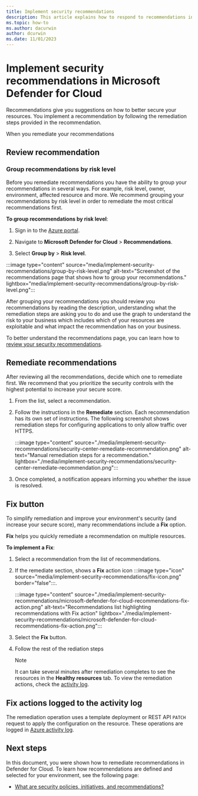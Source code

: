 ```yaml
---
title: Implement security recommendations
description: This article explains how to respond to recommendations in Microsoft Defender for Cloud to protect your resources and satisfy security policies.
ms.topic: how-to
ms.author: dacurwin
author: dcurwin
ms.date: 11/01/2023
---
```


# Implement security recommendations in Microsoft Defender for Cloud

Recommendations give you suggestions on how to better secure your resources. You implement a recommendation by following the remediation steps provided in the recommendation. 

When you remediate your recommendations 

<a name="remediation-steps"></a>

## Review recommendation

### Group recommendations by risk level

Before you remediate recommendations you have the ability to group your recommendations in several ways. For example, risk level, owner, environment, affected resource and more. We recommend grouping your recommendations by risk level in order to remediate the most critical recommendations first.

**To group recommendations by risk level**:

1. Sign in to the [Azure portal](https://portal.azure.com).

1. Navigate to **Microsoft Defender for Cloud** > **Recommendations**.

1. Select **Group by** > **Risk level**.

:::image type="content" source="media/implement-security-recommendations/group-by-risk-level.png" alt-text="Screenshot of the recommendations page that shows how to group your recommendations." lightbox="media/implement-security-recommendations/group-by-risk-level.png":::

After grouping your recommendations you should review you recommendations by reading the description, understanding what the remediation steps are asking you to do and use the graph to understand the risk to your business which includes which of your resources are exploitable and what impact the recommendation has on your business.

To better understand the recommendations page, you can learn how to [review your security recommendations](review-security-recommendations.md).

## Remediate recommendations

After reviewing all the recommendations, decide which one to remediate first. We recommend that you prioritize the security controls with the highest potential to increase your secure score.

1. From the list, select a recommendation.

1. Follow the instructions in the **Remediate** section. Each recommendation has its own set of instructions. The following screenshot shows remediation steps for configuring applications to only allow traffic over HTTPS.

    :::image type="content" source="./media/implement-security-recommendations/security-center-remediate-recommendation.png" alt-text="Manual remediation steps for a recommendation." lightbox="./media/implement-security-recommendations/security-center-remediate-recommendation.png":::

1. Once completed, a notification appears informing you whether the issue is resolved.

## Fix button

To simplify remediation and improve your environment's security (and increase your secure score), many recommendations include a **Fix** option.

**Fix** helps you quickly remediate a recommendation on multiple resources.

**To implement a Fix**:

1. Select a recommendation from the list of recommendations.

1. If the remediate section, shows a **Fix** action icon :::image type="icon" source="media/implement-security-recommendations/fix-icon.png" border="false":::.

    :::image type="content" source="./media/implement-security-recommendations/microsoft-defender-for-cloud-recommendations-fix-action.png" alt-text="Recommendations list highlighting recommendations with Fix action" lightbox="./media/implement-security-recommendations/microsoft-defender-for-cloud-recommendations-fix-action.png":::

1. Select the **Fix** button.

1. Follow the rest of the rediation steps

    > [!NOTE]
    > It can take several minutes after remediation completes to see the resources in the **Healthy resources** tab. To view the remediation actions, check the [activity log](#activity-log).

<a name="activity-log"></a>

## Fix actions logged to the activity log

The remediation operation uses a template deployment or REST API `PATCH` request to apply the configuration on the resource. These operations are logged in [Azure activity log](../azure-monitor/essentials/activity-log.md).

## Next steps

In this document, you were shown how to remediate recommendations in Defender for Cloud. To learn how  recommendations are defined and selected for your environment, see the following page:

- [What are security policies, initiatives, and recommendations?](security-policy-concept.md)
